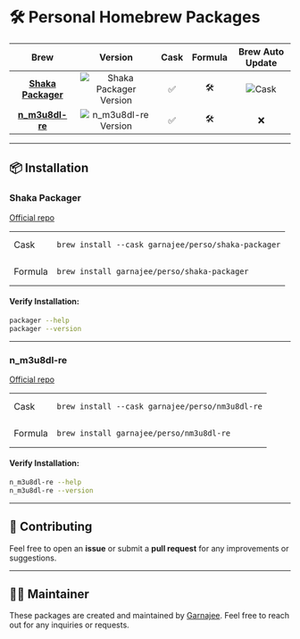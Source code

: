 # 🛠️ Personal Homebrew Packages

| Brew               | Version  | Cask | Formula | Brew Auto Update |
|:------------------:|:--------:|:-----------:|:--------------:|:------------------:|
| [**Shaka Packager**](#shaka-packager-installation) | ![Shaka Packager Version](https://img.shields.io/github/v/release/shaka-project/shaka-packager) | ✅ | 🛠️ | ![Cask](https://github.com/garnajee/homebrew-shaka-packager/actions/workflows/update-cask.yml/badge.svg) |
| [**n_m3u8dl-re**](#nm3u8dl-re-installation)    | ![n_m3u8dl-re Version](https://img.shields.io/github/v/release/nilaoda/N_m3u8DL-RE) | ✅ | 🛠️ | ❌ |

---

## 📦 Installation

### **Shaka Packager**

[Official repo](https://github.com/shaka-project/shaka-packager)

<table>
  <tr>
    <td>Cask</td>
    <td><pre><code>brew install --cask garnajee/perso/shaka-packager</code></pre></td>
  </tr>
  <tr>
    <td>Formula</td>
    <td><pre><code>brew install garnajee/perso/shaka-packager</code></pre></td>
  </tr>
</table>

#### Verify Installation:
```bash
packager --help
packager --version
```

---

### **n_m3u8dl-re**

[Official repo](https://github.com/nilaoda/N_m3u8DL-RE)

<table>
  <tr>
    <td>Cask</td>
    <td><pre><code>brew install --cask garnajee/perso/nm3u8dl-re</code></pre></td>
  </tr>
  <tr>
    <td>Formula</td>
    <td><pre><code>brew install garnajee/perso/nm3u8dl-re</code></pre></td>
  </tr>
</table>

#### Verify Installation:
```bash
n_m3u8dl-re --help
n_m3u8dl-re --version
```

---

## 🔧 Contributing

Feel free to open an **issue** or submit a **pull request** for any improvements or suggestions.

---

## 👨‍💻 Maintainer

These packages are created and maintained by [Garnajee](https://github.com/garnajee). Feel free to reach out for any inquiries or requests.
